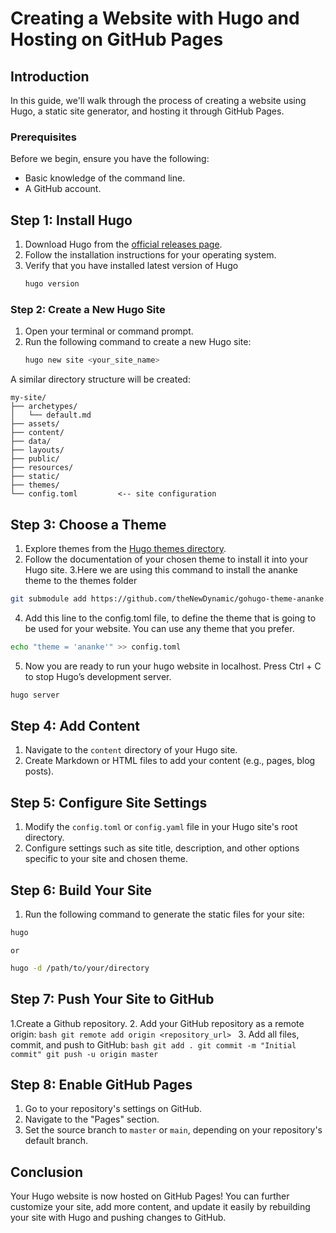 # Creating a Website with Hugo and Hosting on GitHub Pages

## Introduction
In this guide, we'll walk through the process of creating a website using Hugo, a static site generator, and hosting it through GitHub Pages.

### Prerequisites
Before we begin, ensure you have the following:
- Basic knowledge of the command line.
- A GitHub account.

## Step 1: Install Hugo
1. Download Hugo from the [official releases page](https://github.com/gohugoio/hugo/releases).
2. Follow the installation instructions for your operating system. 
3. Verify that you have installed latest version of Hugo
    ```bash
    hugo version
    ```

### Step 2: Create a New Hugo Site

1. Open your terminal or command prompt.
2. Run the following command to create a new Hugo site:
    ```bash
    hugo new site <your_site_name>
    ```

A similar directory structure will be created:

```
my-site/
├── archetypes/
│   └── default.md
├── assets/
├── content/
├── data/
├── layouts/
├── public/
├── resources/
├── static/
├── themes/
└── config.toml         <-- site configuration
```

<!-- 
1. Download a theme into the same-named folder.
   Choose a theme from https://themes.gohugo.io/ or
   create your own with the "hugo new theme <THEMENAME>" command.
2. Perhaps you want to add some content. You can add single files
   with "hugo new <SECTIONNAME>/<FILENAME>.<FORMAT>".
3. Start the built-in live server via "hugo server".

Visit https://gohugo.io/ for quickstart guide and full documentation.
-->

## Step 3: Choose a Theme
1. Explore themes from the [Hugo themes directory](https://themes.gohugo.io/).
2. Follow the documentation of your chosen theme to install it into your Hugo site.
3.Here we are using this command to install the ananke theme to the themes folder

```bash
git submodule add https://github.com/theNewDynamic/gohugo-theme-ananke.git themes/ananke
```
4. Add this line to the config.toml file, to define the theme that is going to be used for your website. You can use any theme that you prefer. 
```bash
echo "theme = 'ananke'" >> config.toml
```
5. Now you are ready to run your hugo website in localhost. Press Ctrl + C to stop Hugo’s development server.
```bash
hugo server
```

## Step 4: Add Content
1. Navigate to the `content` directory of your Hugo site.
2. Create Markdown or HTML files to add your content (e.g., pages, blog posts).

## Step 5: Configure Site Settings
1. Modify the `config.toml` or `config.yaml` file in your Hugo site's root directory.
2. Configure settings such as site title, description, and other options specific to your site and chosen theme.

## Step 6: Build Your Site
1. Run the following command to generate the static files for your site:
```bash
hugo
```
    or
```bash
hugo -d /path/to/your/directory
```


## Step 7: Push Your Site to GitHub
1.Create a Github repository.
2. Add your GitHub repository as a remote origin:
    ```bash
    git remote add origin <repository_url>
    ```
3. Add all files, commit, and push to GitHub:
        ```bash
    git add .
    git commit -m "Initial commit"
    git push -u origin master
    ```
## Step 8: Enable GitHub Pages
1. Go to your repository's settings on GitHub.
2. Navigate to the "Pages" section.
3. Set the source branch to `master` or `main`, depending on your repository's default branch.

## Conclusion
Your Hugo website is now hosted on GitHub Pages! You can further customize your site, add more content, and update it easily by rebuilding your site with Hugo and pushing changes to GitHub.


